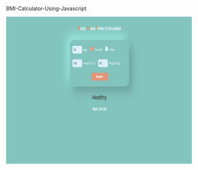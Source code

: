 BMI-Calculator-Using-Javascript
<div align="center">
   <img src="Homepage.jpeg" height="400" alt="Screenshot"/> 
</div>

